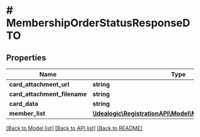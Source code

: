 # # MembershipOrderStatusResponseDTO

## Properties

Name | Type | Description | Notes
------------ | ------------- | ------------- | -------------
**card_attachment_url** | **string** |  | [optional]
**card_attachment_filename** | **string** |  | [optional]
**card_data** | **string** |  | [optional]
**member_list** | [**\Idealogic\RegistrationAPI\Model\MembershipStatusDTO[]**](MembershipStatusDTO.md) |  | [optional]

[[Back to Model list]](../../README.md#models) [[Back to API list]](../../README.md#endpoints) [[Back to README]](../../README.md)
